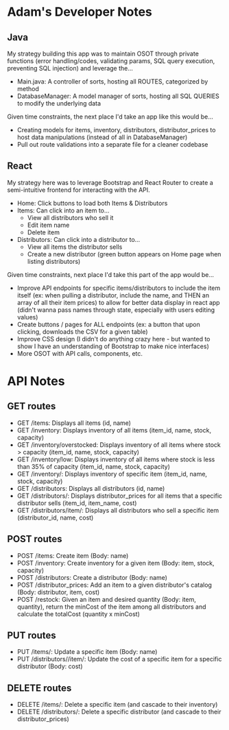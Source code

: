 # Adam's Developer Notes
## Java
My strategy building this app was to maintain OSOT through private functions (error handling/codes, validating params, SQL query execution, preventing SQL injection) and leverage the...

- Main.java: A controller of sorts, hosting all ROUTES, categorized by method
- DatabaseManager: A model manager of sorts, hosting all SQL QUERIES to modify the underlying data

Given time constraints, the next place I'd take an app like this would be...

- Creating models for items, inventory, distributors, distributor_prices to host data manipulations (instead of all in DatabaseManager)
- Pull out route validations into a separate file for a cleaner codebase

## React
My strategy here was to leverage Bootstrap and React Router to create a semi-intuitive frontend for interacting with the API.

- Home: Click buttons to load both Items & Distributors
- Items: Can click into an item to...
  - View all distributors who sell it
  - Edit item name
  - Delete item
- Distributors: Can click into a distributor to...
  - View all items the distributor sells
  - Create a new distributor (green button appears on Home page when listing distributors)

Given time constraints, next place I'd take this part of the app would be...

- Improve API endpoints for specific items/distributors to include the item itself (ex: when pulling a distributor, include the name, and THEN an array of all their item prices) to allow for better data display in react app (didn't wanna pass names through state, especially with users editing values)
- Create buttons / pages for ALL endpoints (ex: a button that upon clicking, downloads the CSV for a given table)
- Improve CSS design (I didn't do anything crazy here - but wanted to show I have an understanding of Bootstrap to make nice interfaces)
- More OSOT with API calls, components, etc.

# API Notes
## GET routes
- GET /items: Displays all items (id, name)
- GET /inventory: Displays inventory of all items (item_id, name, stock, capacity)
- GET /inventory/overstocked: Displays inventory of all items where stock > capacity (item_id, name, stock, capacity)
- GET /inventory/low: Displays inventory of all items where stock is less than 35% of capacity (item_id, name, stock, capacity)
- GET /inventory/<itemID>: Displays inventory of specific item (item_id, name, stock, capacity)
- GET /distributors: Displays all distributors (id, name)
- GET /distributors/<distributorID>: Displays distributor_prices for all items that a specific distributor sells (item_id, item_name, cost)
- GET /distributors/item/<itemID>: Displays all distributors who sell a specific item (distributor_id, name, cost)

## POST routes
- POST /items: Create item (Body: name)
- POST /inventory: Create inventory for a given item (Body: item, stock, capacity)
- POST /distributors: Create a distributor (Body: name)
- POST /distributor_prices: Add an item to a given distributor's catalog (Body: distributor, item, cost)
- POST /restock: Given an item and desired quantity (Body: item, quantity), return the minCost of the item among all distributors and calculate the totalCost (quantity x minCost)

## PUT routes
- PUT /items/<itemID>: Update a specific item (Body: name)
- PUT /distributors/<distributorID>/item/<itemID>: Update the cost of a specific item for a specific distributor (Body: cost)

## DELETE routes
- DELETE /items/<itemID>: Delete a specific item (and cascade to their inventory)
- DELETE /distributors/<distributorID>: Delete a specific distributor (and cascade to their distributor_prices)